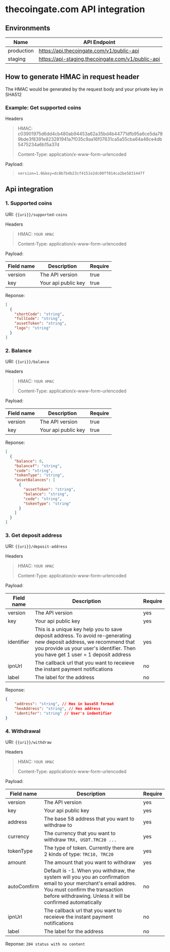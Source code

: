 # thecoingate.com API integration

## Environments
| Name      | API Endpoint | 
| ----------- | ----------- |
| production      | https://api.thecoingate.com/v1/public-api|
| staging      | https://api-staging.thecoingate.com/v1/public-api|



## How to generate HMAC in request header

The HMAC would be generated by the request body and your private key in SHA512


### Example: Get supported coins

Headers

>  HMAC: c03901975d6dd4cb480ab94453a62a35bd4b44771dfb95a6ce5da789bde3f8391e823281941a7f035c9aa16f07631ca5a55cba64a48ce4db5475234a6b15a37d
>
> Content-Type: application/x-www-form-urlencoded
>
 Payload:

>`version=1.0&key=dc8b7b4b23cf4151e2dc00ff014ca2be5831447f`


## Api integration
### 1. Supported coins
URI: `{{uri}}/supported-coins`

Headers

>  HMAC: `YOUR HMAC`
>
> Content-Type: application/x-www-form-urlencoded
>
Payload:

| Field name      | Description | Require |
| -------- | ----------- |----------- |
| version | The API version | true
| key | Your api public key | true



Reponse: 


```json 
[
  {
    "shortCode": "string",
    "fullCode": "string",
    "assetToken": "string",
    "logo": "string"
  }
]
```

### 2. Balance
URI: `{{uri}}/balance`

Headers

>  HMAC: `YOUR HMAC`
>
> Content-Type: application/x-www-form-urlencoded
>
 Payload:


| Field name      | Description | Require |
| -------- | ----------- |----------- |
| version | The API version | true
| key | Your api public key | true


Reponse: 


```json 
[
  {
    "balance": 0,
    "balancef": "string",
    "code": "string",
    "tokenType": "string",
    "assetBalances": [
      {
        "assetToken": "string",
        "balance": "string",
        "code": "string",
        "tokenType": "string"
      }
    ]
  }
]
```

### 3. Get deposit address
URI: `{{uri}}/deposit-address`

Headers

>  HMAC: `YOUR HMAC`
>
> Content-Type: application/x-www-form-urlencoded
>
 Payload:


| Field name      | Description | Require |
| -------- | ----------- |----------- |
| version | The API version | yes
| key | Your api public key | yes
| identifier | This is a unique key help you to save deposit address. To avoid re-generating new deposit address, we recommend that you provide us your user's identifier. Then you have get 1 user = 1 deposit address  | yes
| ipnUrl | The callback url that you want to receieve the instant payment notifications | no
|label | The label for the address | no



Reponse: 


```json 
{
    "address": "string", // Hex in base58 format
    "hexAddress": "string", // Hex address
    "identifer": "string" // User's indentifier
}
```

### 4. Withdrawal
URI: `{{uri}}/withdraw`

Headers

>  HMAC: `YOUR HMAC`
>
> Content-Type: application/x-www-form-urlencoded
>
 Payload:


| Field name      | Description | Require |
| -------- | ----------- |----------- |
| version | The API version | yes
| key | Your api public key | yes
|address | The base 58 address that you want to withdraw to | yes
|currency | The currency that you want to withdraw `TRX, USDT.TRC20 ... `| yes
|tokenType | The type of token. Currently there are 2 kinds of type: `TRC10, TRC20` | yes
|amount | The amount that you want to withdraw | yes
|autoComfirm | Default is -1. When you withdraw, the system will you you an confirmation email to your merchant's email addres. You must confirm the transaction before withdrawing. Unless it will be confirmed automatically | no
| ipnUrl | The callback url that you want to receieve the instant payment notifications | no
|label | The label for the address | no




Reponse: `204 status with no content`

